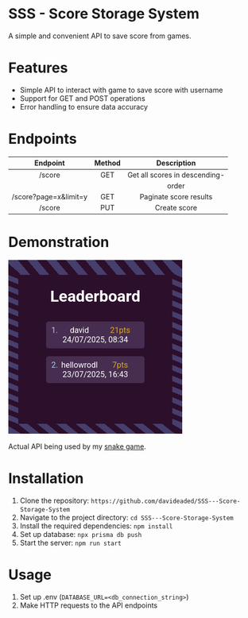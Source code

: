 # SSS - Score Storage System
A simple and convenient API to save score from games.

# Features

- Simple API to interact with game to save score with username
- Support for GET and POST operations
- Error handling to ensure data accuracy

# Endpoints

|       Endpoint       |    Method    |         Description          |
|:--------------------:|:------------:|:----------------------------:|
| /score               |     GET      | Get all scores in descending-|
|                      |              | order                        |
| /score?page=x&limit=y|     GET      | Paginate score results       |
| /score               |     PUT      | Create score                 |

# Demonstration

![demoimage](demo.png)

Actual API being used by my [snake game](https://davideaded.github.io/snakegame/).

# Installation

1. Clone the repository: `https://github.com/davideaded/SSS---Score-Storage-System`
2. Navigate to the project directory: `cd SSS---Score-Storage-System`
3. Install the required dependencies: `npm install`
4. Set up database: `npx prisma db push`
5. Start the server: `npm run start`

# Usage

1. Set up .env (`DATABASE_URL=<db_connection_string>`)
2. Make HTTP requests to the API endpoints